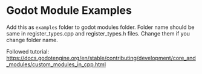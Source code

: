 # Godot Module Examples

Add this as `examples` folder to godot modules folder. Folder name should be same in register_types.cpp and register_types.h files. Change them if you change folder name.

Followed tutorial: <https://docs.godotengine.org/en/stable/contributing/development/core_and_modules/custom_modules_in_cpp.html>
